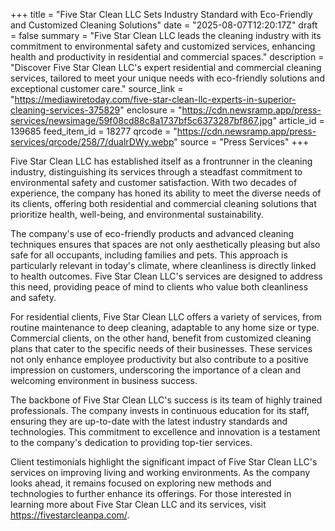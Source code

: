 +++
title = "Five Star Clean LLC Sets Industry Standard with Eco-Friendly and Customized Cleaning Solutions"
date = "2025-08-07T12:20:17Z"
draft = false
summary = "Five Star Clean LLC leads the cleaning industry with its commitment to environmental safety and customized services, enhancing health and productivity in residential and commercial spaces."
description = "Discover Five Star Clean LLC's expert residential and commercial cleaning services, tailored to meet your unique needs with eco-friendly solutions and exceptional customer care."
source_link = "https://mediawiretoday.com/five-star-clean-llc-experts-in-superior-cleaning-services-375829"
enclosure = "https://cdn.newsramp.app/press-services/newsimage/59f08cd88c8a1737bf5c6373287bf867.jpg"
article_id = 139685
feed_item_id = 18277
qrcode = "https://cdn.newsramp.app/press-services/qrcode/258/7/dualrDWy.webp"
source = "Press Services"
+++

<p>Five Star Clean LLC has established itself as a frontrunner in the cleaning industry, distinguishing its services through a steadfast commitment to environmental safety and customer satisfaction. With two decades of experience, the company has honed its ability to meet the diverse needs of its clients, offering both residential and commercial cleaning solutions that prioritize health, well-being, and environmental sustainability.</p><p>The company's use of eco-friendly products and advanced cleaning techniques ensures that spaces are not only aesthetically pleasing but also safe for all occupants, including families and pets. This approach is particularly relevant in today's climate, where cleanliness is directly linked to health outcomes. Five Star Clean LLC's services are designed to address this need, providing peace of mind to clients who value both cleanliness and safety.</p><p>For residential clients, Five Star Clean LLC offers a variety of services, from routine maintenance to deep cleaning, adaptable to any home size or type. Commercial clients, on the other hand, benefit from customized cleaning plans that cater to the specific needs of their businesses. These services not only enhance employee productivity but also contribute to a positive impression on customers, underscoring the importance of a clean and welcoming environment in business success.</p><p>The backbone of Five Star Clean LLC's success is its team of highly trained professionals. The company invests in continuous education for its staff, ensuring they are up-to-date with the latest industry standards and technologies. This commitment to excellence and innovation is a testament to the company's dedication to providing top-tier services.</p><p>Client testimonials highlight the significant impact of Five Star Clean LLC's services on improving living and working environments. As the company looks ahead, it remains focused on exploring new methods and technologies to further enhance its offerings. For those interested in learning more about Five Star Clean LLC and its services, visit <a href='https://fivestarcleanpa.com/' rel='nofollow' target='_blank'>https://fivestarcleanpa.com/</a>.</p>